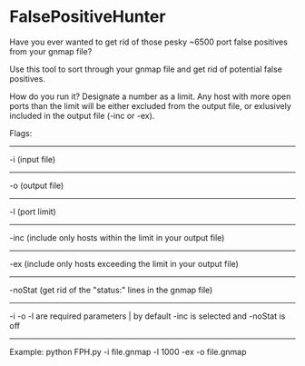 # FalsePositiveHunter
Have you ever wanted to get rid of those pesky ~6500  port false positives from your gnmap file?

Use this tool to sort through your gnmap file and get rid of potential false positives.

How do you run it?
Designate a number as a limit. Any host with more open ports than the limit will be either excluded from the output file, or exlusively included in the output file (-inc or -ex).

Flags:
_____________________________________________________________________________________________________________________________
-i (input file)
_____________________________________________________________________________________________________________________________
-o (output file)
_____________________________________________________________________________________________________________________________
-l (port limit)
_____________________________________________________________________________________________________________________________
-inc (include only hosts within the limit in your output file)
_____________________________________________________________________________________________________________________________
-ex (include only hosts exceeding the limit in your output file)
_____________________________________________________________________________________________________________________________
-noStat (get rid of the "status:" lines in the gnmap file)
_____________________________________________________________________________________________________________________________
-i -o -l are required parameters | by default -inc is selected and -noStat is off
_____________________________________________________________________________________________________________________________
Example:
python FPH.py -i file.gnmap -l 1000 -ex -o file.gnmap
